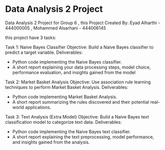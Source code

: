 # Data Analysis 2 Project
Data Analysis 2 Project for Group 6 , this Project Created By: Eyad Alharthi - 444000005 , Mohammed Alsarhani - 444006145


this project have 3 tasks:

Task 1: Naive Bayes Classifier
Objective: Build a Naive Bayes classifier to predict a target variable.
Deliverables:
- Python code implementing the Naive Bayes classifier.
- A short report explaining your data processing steps, model choice, performance 
evaluation, and insights gained from the model

Task 2: Market Basket Analysis
Objective: Use association rule learning techniques to perform Market Basket Analysis.
Deliverables:
- Python code implementing Market Basket Analysis.
- A short report summarizing the rules discovered and their potential real-world 
applications.

Task 3: Text Analysis (Extra Model)
Objective: Build a Naive Bayes text classification model to categorize text data.
Deliverables:
- Python code implementing the Naive Bayes text classifier.
- A short report explaining the text preprocessing, model performance, and insights 
gained from the analysis.

